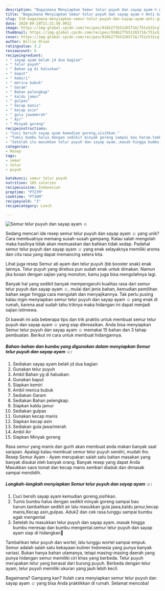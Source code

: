 ```yaml
---
description: "Bagaimana Menyiapkan Semur telur puyuh dan sayap ayam ☺ Anti Gagal"
title: "Bagaimana Menyiapkan Semur telur puyuh dan sayap ayam ☺ Anti Gagal"
slug: 510-bagaimana-menyiapkan-semur-telur-puyuh-dan-sayap-ayam-anti-gagal
date: 2020-09-28T21:31:50.991Z
image: https://img-global.cpcdn.com/recipes/916b27fb51265716/751x532cq70/semur-telur-puyuh-dan-sayap-ayam-☺-foto-resep-utama.jpg
thumbnail: https://img-global.cpcdn.com/recipes/916b27fb51265716/751x532cq70/semur-telur-puyuh-dan-sayap-ayam-☺-foto-resep-utama.jpg
cover: https://img-global.cpcdn.com/recipes/916b27fb51265716/751x532cq70/semur-telur-puyuh-dan-sayap-ayam-☺-foto-resep-utama.jpg
author: Willie Olson
ratingvalue: 3.2
reviewcount: 9
recipeingredient:
- " sayap ayam belah jd dua bagian"
- " telur puyuh"
- " Bahan yg di haluskan"
- " baput"
- " kemiri"
- " merica bubuk"
- " Garam"
- " Bahan pelengkap"
- " kaldu jamur"
- " gulpas"
- " kecap manis"
- " kecap asin"
- " gula jawamerah"
- " Air"
- " Minyak goreng"
recipeinstructions:
- "Cuci bersih sayap ayam kemudian goreng,sisihkan."
- "Tumis bumbu halus dengan sedikit minyak goreng sampai bau harum.tambahkan sedikit air lalu masukkan gula jawa,kaldu jamur,kecap manis,Kecap asin,gulpas. Aduk2 dan cek rasa.tunggu sampai bumbu agak mengental"
- "Setelah itu masukkan telur puyuh dan sayap ayam..masak hingga bumbu meresap dan bumbu mengental.semur telur puyuh dan sayap ayam siap di hidangkan🤗"
categories:
- Resep
tags:
- semur
- telur
- puyuh

katakunci: semur telur puyuh 
nutrition: 165 calories
recipecuisine: Indonesian
preptime: "PT27M"
cooktime: "PT36M"
recipeyield: "3"
recipecategory: Lunch

---
```



![Semur telur puyuh dan sayap ayam ☺](https://img-global.cpcdn.com/recipes/916b27fb51265716/751x532cq70/semur-telur-puyuh-dan-sayap-ayam-☺-foto-resep-utama.jpg)

Sedang mencari ide resep semur telur puyuh dan sayap ayam ☺ yang unik? Cara membuatnya memang susah-susah gampang. Kalau salah mengolah maka hasilnya tidak akan memuaskan dan bahkan tidak sedap. Padahal semur telur puyuh dan sayap ayam ☺ yang enak selayaknya memiliki aroma dan cita rasa yang dapat memancing selera kita.

Lihat juga resep Semur ati ayam dan telur puyuh (bb booster anak) enak lainnya. Telur puyuh yang direbus pun sudah enak untuk dimakan. Namun jika bosan dengan sajian yang monoton, kamu juga bisa mengolahnya lagi.

Banyak hal yang sedikit banyak mempengaruhi kualitas rasa dari semur telur puyuh dan sayap ayam ☺, mulai dari jenis bahan, kemudian pemilihan bahan segar hingga cara mengolah dan menyajikannya. Tak perlu pusing kalau ingin menyiapkan semur telur puyuh dan sayap ayam ☺ yang enak di rumah, karena asal sudah tahu triknya maka hidangan ini dapat menjadi sajian istimewa.


Di bawah ini ada beberapa tips dan trik praktis untuk membuat semur telur puyuh dan sayap ayam ☺ yang siap dikreasikan. Anda bisa menyiapkan Semur telur puyuh dan sayap ayam ☺ memakai 15 bahan dan 3 tahap pembuatan. Berikut ini cara untuk membuat hidangannya.

<!--inarticleads1-->

##### Bahan-bahan dan bumbu yang digunakan dalam menyiapkan Semur telur puyuh dan sayap ayam ☺:

1. Sediakan  sayap ayam belah jd dua bagian
1. Gunakan  telur puyuh
1. Ambil  Bahan yg di haluskan:
1. Gunakan  baput
1. Siapkan  kemiri
1. Ambil  merica bubuk
1. Sediakan  Garam
1. Sediakan  Bahan pelengkap:
1. Siapkan  kaldu jamur
1. Sediakan  gulpas
1. Gunakan  kecap manis
1. Siapkan  kecap asin
1. Sediakan  gula jawa/merah
1. Ambil  Air
1. Siapkan  Minyak goreng


Rasa semur yang manis dan gurih akan membuat anda makan banyak saat sarapan. Apalagi kalau membuat semur telur puyuh sendiri, mudah lho. Resep Semur Ayam - Ayam merupakan salah satu bahan masakan yang banyak disukai oleh banyak orang. Banyak resep yang dapat Anda Masukkan saos tomat dan kecap manis sembari diaduk dan dimasak sampai mendidih. 

<!--inarticleads2-->

##### Langkah-langkah menyiapkan Semur telur puyuh dan sayap ayam ☺:

1. Cuci bersih sayap ayam kemudian goreng,sisihkan.
1. Tumis bumbu halus dengan sedikit minyak goreng sampai bau harum.tambahkan sedikit air lalu masukkan gula jawa,kaldu jamur,kecap manis,Kecap asin,gulpas. Aduk2 dan cek rasa.tunggu sampai bumbu agak mengental
1. Setelah itu masukkan telur puyuh dan sayap ayam..masak hingga bumbu meresap dan bumbu mengental.semur telur puyuh dan sayap ayam siap di hidangkan🤗


Tambahkan telur puyuh dan wortel, lalu tunggu wortel sampai empuk. Semur adalah salah satu kekayaan kuliner Indonesia yang punya banyak variasi. Bukan hanya bahan utamanya, tetapi masing-masing daerah yang punya hidangan semur memiliki ciri khas yang berbeda. Telur puyuh merupakan telur yang berasal dari burung puyuh. Berbeda dengan telur ayam, telur puyuh memiliki ukuran yang jauh lebih kecil. 

Bagaimana? Gampang kan? Itulah cara menyiapkan semur telur puyuh dan sayap ayam ☺ yang bisa Anda praktikkan di rumah. Selamat mencoba!
